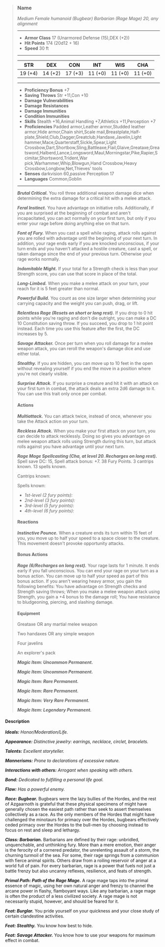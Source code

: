 >### Name
>*Medium Female humanoid (Bugbear) Barbarian (Rage Mage) 20, any alignment*
>___
>- **Armor Class** 17 (Unarmored Defense (15),DEX (+2))
>- **Hit Points** 174 (20d12 + 16)
>- **Speed** 30 ft
>___
>|**STR**|**DEX**|**CON**|**INT**|**WIS**|**CHA**|
>|:-:|:-:|:-:|:-:|:-:|:-:|
>|19 (+4)|14 (+2)|17 (+3)|11 (+0)|11 (+0)|11 (+0)|
>___
>- **Proficiency Bonus** +7
>- **Saving Throws** Str +11,Con +10
>- **Damage Vulnerabilities** 
>- **Damage Resistances** 
>- **Damage Immunities** 
>- **Condition Immunities** 
>- **Skills** Stealth +16,Animal Handling +7,Athletics +11,Perception +7
>- **Proficiencies** Padded armor,Leather armor,Studded leather armor,Hide armor,Chain shirt,Scale mail,Breastplate,Half-plate,Shield,Club,Dagger,Greatclub,Handaxe,Javelin,Light hammer,Mace,Quarterstaff,Sickle,Spear,Light Crossbow,Dart,Shortbow,Sling,Battleaxe,Flail,Glaive,Greataxe,Greatsword,Halberd,Lance,Longsword,Maul,Morningstar,Pike,Rapier,Scimitar,Shortsword,Trident,War pick,Warhammer,Whip,Blowgun,Hand Crossbow,Heavy Crossbow,Longbow,Net,Thieves' tools
>- **Senses** darkvision 60,passive Perception 17
>- **Languages** Common,Goblin
>___
>***Brutal Critical.*** You roll three additional weapon damage dice when determining the extra damage for a critical hit with a melee attack.
>
>***Feral Instinct.*** You have advantage on initiative rolls. Additionally, if you are surprised at the beginning of combat and aren't incapacitated, you can act normally on your first turn, but only if you enter your rage before doing anything else on that turn.
>
>***Font of Fury.*** When you cast a spell while raging, attack rolls against you are rolled with advantage until the beginning of your next turn. In addition, your rage ends early if you are knocked unconscious, if your turn ends and you haven't attacked a hostile creature, cast a spell, or taken damage since the end of your previous turn. Otherwise your rage works normally.
>
>***Indomitable Might.*** If your total for a Strength check is less than your Strength score, you can use that score in place of the total.
>
>***Long-Limbed.*** When you make a melee attack on your turn, your reach for it is 5 feet greater than normal.
>
>***Powerful Build.*** You count as one size larger when determining your carrying capacity and the weight you can push, drag, or lift.
>
>***Relentless Rage (Resets on short or long rest).*** If you drop to 0 hit points while you're raging and don't die outright, you can make a DC 10 Constitution saving throw. If you succeed, you drop to 1 hit point instead. Each time you use this feature after the first, the DC increases by 5.
>
>***Savage Attacker.*** Once per turn when you roll damage for a melee weapon attack, you can reroll the weapon's damage dice and use either total.
>
>***Stealthy.*** If you are hidden, you can move up to 10 feet in the open without revealing yourself if you end the move in a position where you're not clearly visible.
>
>***Surprise Attack.*** If you surprise a creature and hit it with an attack on your first turn in combat, the attack deals an extra 2d6 damage to it. You can use this trait only once per combat.
>
>#### Actions
>***Multiattack.*** You can attack twice, instead of once, whenever you take the Attack action on your turn.
>
>***Reckless Attack.*** When you make your first attack on your turn, you can decide to attack recklessly. Doing so gives you advantage on melee weapon attack rolls using Strength during this turn, but attack rolls against you have advantage until your next turn.
>
>***Rage Mage Spellcasting (Cha, at level 20. Recharges on long rest).*** Spell save DC: 15, Spell attack bonus: +7. 38 Fury Points. 3 cantrips known. 13 spells known.
>
>Cantrips known:
>
>Spells known:
>* *1st-level (2 fury points):*
>* *2nd-level (3 fury points):*
>* *3rd-level (5 fury points):*
>* *4th-level (6 fury points):*
>
>
>#### Reactions
>***Instinctive Pounce.*** When a creature ends its turn within 15 feet of you, you move up to half your speed to a space closer to the creature. This movement doesn't provoke opportunity attacks.
>
>
>#### Bonus Actions
>***Rage (6/Recharges on long rest).*** Your rage lasts for 1 minute. It ends early if you fall unconscious. You can end your rage on your turn as a bonus action.  You can move up to half your speed as part of this bonus action. If you aren't wearing heavy armor, you gain the following benefits: You have advantage on Strength checks and Strength saving throws; When you make a melee weapon attack using Strength, you gain a +4 bonus to the damage roll; You have resistance to bludgeoning, piercing, and slashing damage.
>
>
>#### Equipment
>Greataxe OR any martial melee weapon
>
>Two handaxes OR any simple weapon
>
>Four javelins
>
>An explorer's pack
>
>***Magic Item: Uncommon Permanent.***
>
>***Magic Item: Uncommon Permanent.***
>
>***Magic Item: Rare Permanent.***
>
>***Magic Item: Rare Permanent.***
>
>***Magic Item: Very Rare Permanent.***
>
>***Magic Item: Legendary Permanent.***
>

#### Description
***Ideals:*** *Honor/Moderation/Life.*

***Appearance:*** *Distinctive jewelry: earrings, necklace, circlet, bracelets.*

***Talents:*** *Excellent storyteller.*

***Mannerisms:*** *Prone to declarations of excessive nature.*

***Interactions with others:*** *Arrogant when speaking with others.*

***Bond:*** *Dedicated to fulfilling a personal life goal.*

***Flaw:*** *Has a powerful enemy.*

***Race: Bugbear.*** Bugbears were the lazy bullies of the Hordes, and the rest of Azgaarnoth is grateful that these physical specimens of might have generally chosen the easiest path rather than seek to assert themselves collectively as a race. As the only members of the Hordes that might have challenged the minotaurs for primacy over the Hordes, bugbears effectively ceded primacy over the Hordes to the bull-men by choosing instead to focus on rest and sleep and lethargy.

***Class: Barbarian.*** Barbarians are defined by their rage: unbridled, unquenchable, and unthinking fury. More than a mere emotion, their anger is the ferocity of a cornered predator, the unrelenting assault of a storm, the churning turmoil of the sea. For some, their rage springs from a communion with fierce animal spirits. Others draw from a roiling reservoir of anger at a world full of pain. For every barbarian, rage is a power that fuels not just a battle frenzy but also uncanny reflexes, resilience, and feats of strength.

***Primal Path: Path of the Rage Mage.*** A rage mage taps into the primal essence of magic, using her own natural anger and frenzy to channel the arcane power in flashy, flamboyant ways. Like any barbarian, a rage mage is often the product of a less civilized society. A rage mage is not necessarily stupid, however, and should be feared for it.

***Feat: Burglar.*** You pride yourself on your quickness and your close study of certain clandestine activities.

***Feat: Stealthy.*** You know how best to hide.

***Feat: Savage Attacker.*** You know how to use your weapons for maximum effect in combat.



